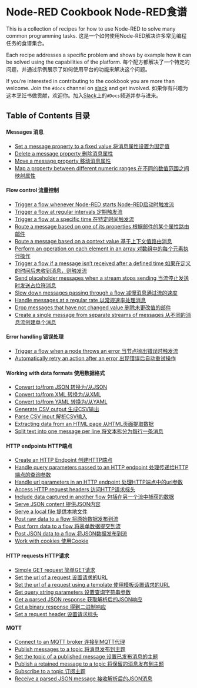 # Node-RED Cookbook Node-RED食谱

This is a collection of recipes for how to use Node-RED to solve many common programming tasks.
这是一个如何使用Node-RED解决许多常见编程任务的食谱集合。

Each recipe addresses a specific problem and shows by example how it can be solved using the capabilities of the platform.
每个配方都解决了一个特定的问题，并通过示例展示了如何使用平台的功能来解决这个问题。

If you’re interested in contributing to the cookbook you are more than welcome. Join the `#docs` channel on [slack](https://nodered.org/slack) and get involved.
如果你有兴趣为这本烹饪书做贡献，欢迎你。加入[Slack](https://nodered.org/slack)上的`#Docs`频道并参与进来。

## Table of Contents 目录

#### Messages 消息

- [Set a message property to a fixed value
  将消息属性设置为固定值](https://cookbook.nodered.org/basic/set-message-property-fixed)
- [Delete a message property
  删除消息属性](https://cookbook.nodered.org/basic/delete-message-property)
- [Move a message property 移动消息属性](https://cookbook.nodered.org/basic/move-message-property)
- [Map a property between different numeric ranges
  在不同的数值范围之间映射属性](https://cookbook.nodered.org/basic/map-between-different-number-ranges)

#### Flow control 流量控制

- [Trigger a flow whenever Node-RED starts
  Node-RED启动时触发流](https://cookbook.nodered.org/basic/trigger-on-start)
- [Trigger a flow at regular intervals
  定期触发流](https://cookbook.nodered.org/basic/trigger-at-interval)
- [Trigger a flow at a specific time
  在特定时间触发流](https://cookbook.nodered.org/basic/trigger-at-time)
- [Route a message based on one of its properties
  根据邮件的某个属性路由邮件](https://cookbook.nodered.org/basic/route-on-property)
- [Route a message based on a context value
  基于上下文值路由消息](https://cookbook.nodered.org/basic/route-on-context)
- [Perform an operation on each element in an array
  对数组中的每个元素执行操作](https://cookbook.nodered.org/basic/operate-on-array)
- [Trigger a flow if a message isn’t received after a defined time
  如果在定义的时间后未收到消息，则触发流](https://cookbook.nodered.org/basic/trigger-timeout)
- [Send placeholder messages when a stream stops sending
  当流停止发送时发送占位符消息](https://cookbook.nodered.org/basic/trigger-placeholder)
- [Slow down messages passing through a flow
  减慢消息通过流的速度](https://cookbook.nodered.org/basic/rate-limit-messages)
- [Handle messages at a regular rate
  以常规速率处理消息](https://cookbook.nodered.org/basic/rate-limit-message-stream)
- [Drop messages that have not changed value
  删除未更改值的邮件](https://cookbook.nodered.org/basic/report-by-exception)
- [Create a single message from separate streams of messages
  从不同的消息流创建单个消息](https://cookbook.nodered.org/basic/join-streams)

#### Error handling 错误处理

- [Trigger a flow when a node throws an error
  当节点抛出错误时触发流](https://cookbook.nodered.org/basic/trigger-on-error)
- [Automatically retry an action after an error
  出现错误后自动重试操作](https://cookbook.nodered.org/basic/retry-on-error)

#### Working with data formats 使用数据格式

- [Convert to/from JSON 转换为/从JSON](https://cookbook.nodered.org/basic/convert-json)
- [Convert to/from XML 转换为/从XML](https://cookbook.nodered.org/basic/convert-xml)
- [Convert to/from YAML 转换为/从YAML](https://cookbook.nodered.org/basic/convert-yaml)
- [Generate CSV output 生成CSV输出](https://cookbook.nodered.org/basic/generate-csv)
- [Parse CSV input 解析CSV输入](https://cookbook.nodered.org/basic/parse-csv)
- [Extracting data from an HTML page
  从HTML页面提取数据](https://cookbook.nodered.org/http/simple-get-request)
- [Split text into one message per line
  将文本拆分为每行一条消息](https://cookbook.nodered.org/basic/split-text)

#### HTTP endpoints HTTP端点

- [Create an HTTP Endpoint 创建HTTP端点](https://cookbook.nodered.org/http/create-an-http-endpoint)
- [Handle query parameters passed to an HTTP endpoint
  处理传递给HTTP端点的查询参数](https://cookbook.nodered.org/http/handle-query-parameters)
- [Handle url parameters in an HTTP endpoint
  处理HTTP端点中的url参数](https://cookbook.nodered.org/http/handle-url-parameters)
- [Access HTTP request headers
  访问HTTP请求标头](https://cookbook.nodered.org/http/access-http-request-headers)
- [Include data captured in another flow
  包括在另一个流中捕获的数据](https://cookbook.nodered.org/http/include-data-from-another-flow)
- [Serve JSON content 提供JSON内容](https://cookbook.nodered.org/http/serve-json-content)
- [Serve a local file 提供本地文件](https://cookbook.nodered.org/http/serve-a-local-file)
- [Post raw data to a flow
  将原始数据发布到流](https://cookbook.nodered.org/http/post-raw-data-to-a-flow)
- [Post form data to a flow
  将表单数据提交到流](https://cookbook.nodered.org/http/post-form-data-to-a-flow)
- [Post JSON data to a flow
  将JSON数据发布到流](https://cookbook.nodered.org/http/post-json-data-to-a-flow)
- [Work with cookies 使用Cookie](https://cookbook.nodered.org/http/work-with-cookies)

#### HTTP requests HTTP请求

- [Simple GET request 简单GET请求](https://cookbook.nodered.org/http/simple-get-request)
- [Set the url of a request
  设置请求的URL](https://cookbook.nodered.org/http/set-request-url)
- [Set the url of a request using a template
  使用模板设置请求的URL](https://cookbook.nodered.org/http/set-request-url-template)
- [Set query string parameters
  设置查询字符串参数](https://cookbook.nodered.org/http/set-query-string)
- [Get a parsed JSON response
  获取解析后的JSON响应](https://cookbook.nodered.org/http/parse-json-response)
- [Get a binary response 得到二进制响应](https://cookbook.nodered.org/http/get-binary-response)
- [Set a request header 设置请求标头](https://cookbook.nodered.org/http/set-request-header)

#### MQTT

- [Connect to an MQTT broker
  连接到MQTT代理](https://cookbook.nodered.org/mqtt/connect-to-broker)
- [Publish messages to a topic
  将消息发布到主题](https://cookbook.nodered.org/mqtt/publish-to-topic)
- [Set the topic of a published message
  设置已发布消息的主题](https://cookbook.nodered.org/mqtt/set-publish-topic)
- [Publish a retained message to a topic
  将保留的消息发布到主题](https://cookbook.nodered.org/mqtt/publish-retained-message)
- [Subscribe to a topic 订阅主题](https://cookbook.nodered.org/mqtt/subscribe-to-topic)
- [Receive a parsed JSON message
  接收解析后的JSON消息](https://cookbook.nodered.org/mqtt/receive-json)